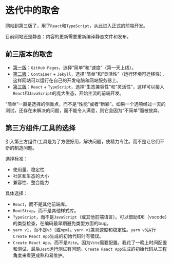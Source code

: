 # 迭代中的取舍

网站到第三版了，用了`React`和`TypeScript`，从此进入正式的前端开发。

目前网站还是静态：内容的更新需要重新编译静态文件和发布。

## 前三版本的取舍

- [第一版](https://github.com/lzztt/onenow/tree/b7cdde585b23c219adfe169bde28b5d9cb232d59)：`GitHub Pages`，选择“简单”和“速度”（第一天上线）。
- [第二版](https://github.com/lzztt/onenow/tree/657ee059bb3822bdfbb12bb402c86a77dc90890a)：`Container` + `Jekyll`，选择“简单”和“灵活性”（运行环境可迁移性），这样网站可以运行在自己的开发电脑和网站服务器上。
- [第三版](https://github.com/lzztt/onenow/tree/354722daaf988dd47f35ebf4fdd72c1f95cec164)：`React` + `TypeScript`，选择“生态兼容性”和“灵活性”，这样可以接入`React`和`JavaScript`的庞大生态，开始主流的前端开发。

“简单”一直是选择的侧重点，而不是“性能”或者“新颖”。如果一个选项经过一天的测试，还存在未解决的问题，而不能令人满意，则它会因为“不简单”而被放弃。


## 第三方组件/工具的选择
引入第三方组件/工具是为了方便好用，解决问题，使精力专注。而不是让它们不断的制造问题。

选择标准：
- 使用量、稳定性
- 社区和生态的大小
- 兼容性、整合能力

具体选择：
- `React`，而不是其他前端库。
- `BootStrap`，而不是其他样式库。
- `TypeScript`，而不是`JavaScript`（或其他前端语言）。可以借助IDE（vscode）的类型检查，在编码最早期避免类型方面的bug。
- `yarn v1`，而不是`v3`（或`npm`）。`yarn v1`兼具速度和稳定性。`yarn v3`运行`Create React App`生成的初始代码时有错误。
- `Create React App`，而不是`Vite`。因为`Vite`需要配置。我花了一晚上时间配置和测试，最后`Jest`运行测试有问题。`Create React App`生成的初始代码从工程角度来看更成熟和易维护。
